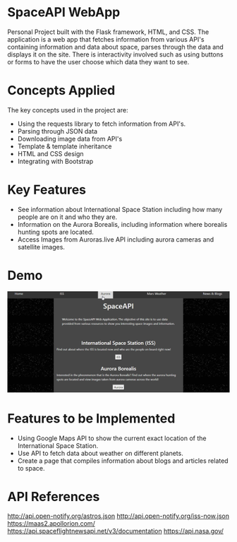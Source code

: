 # SpaceAPI WebApp
Personal Project built with the Flask framework, HTML, and CSS. The application is a web app that fetches information from various API's containing information and data about space, parses through the data and displays it on the site. There is interactivity involved such as using buttons or forms to have the user choose which data they want to see. 

# Concepts Applied
The key concepts used in the project are:
- Using the requests library to fetch information from API's.
- Parsing through JSON data 
- Downloading image data from API's
- Template & template inheritance
- HTML and CSS design
- Integrating with Bootstrap

# Key Features
- See information about International Space Station including how many people are on it and who they are. 
- Information on the Aurora Borealis, including information where borealis hunting spots are located.
- Access Images from Auroras.live API including aurora cameras and satellite images. 


# Demo
<img src='demo.gif' title='Demo' width='' alt='Video Demo' />

# Features to be Implemented
- Using Google Maps API to show the current exact location of the International Space Station.
- Use API to fetch data about weather on different planets.
- Create a page that compiles information about blogs and articles related to space. 

# API References
   
http://api.open-notify.org/astros.json
http://api.open-notify.org/iss-now.json
https://maas2.apollorion.com/
https://api.spaceflightnewsapi.net/v3/documentation
https://api.nasa.gov/
